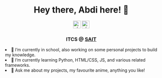 <link href="https://fonts.googleapis.com/icon?family=Material+Icons" rel="stylesheet">

<h1 align='center'>
  Hey there, Abdi here! 👋
</h1>
<p align='center'>
  <a href='mailto:abdiyuu7@gmail.com'><img src='https://cdn.jsdelivr.net/npm/simple-icons@3.0.1/icons/gmail.svg' alt='abdiyuu' height='25' width='25'/></a>
  <a href='https://www.linkedin.com/in/abdiyuu/'><img src='https://cdn.jsdelivr.net/npm/simple-icons@3.0.1/icons/linkedin.svg' alt='abdiyuu'height='25' width='25'/></a>
<h3 align='center'>
ITCS @ <a href='https://www.sait.ca' target='blank'>SAIT</a>
</h3>

<p

- 🔭 I’m currently in school, also working on some personal projects to build my knowledge.
- 🌱 I’m currently learning Python, HTML/CSS, JS, and various related frameworks.
- 💬 Ask me about my projects, my favourite anime, anything you like!
